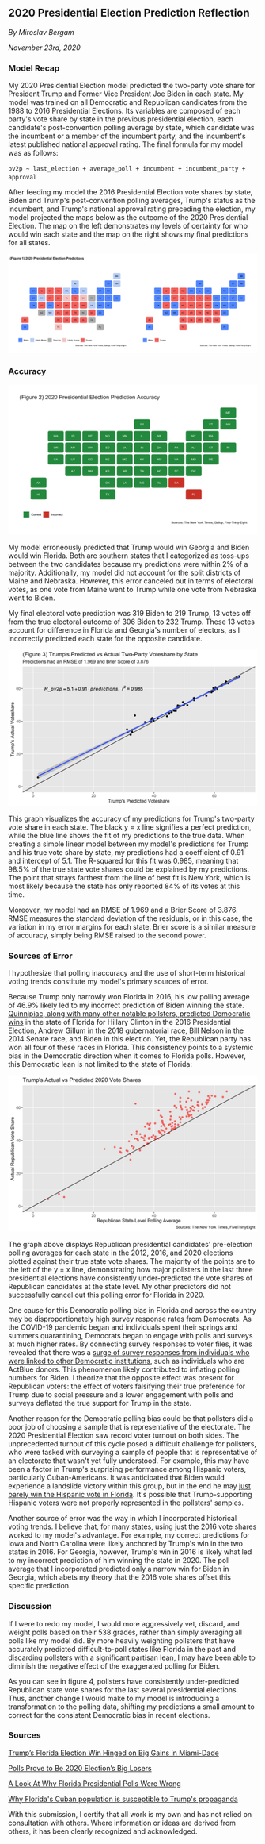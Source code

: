 ## 2020 Presidential Election Prediction Reflection

_By Miroslav Bergam_

_November 23rd, 2020_

### Model Recap

My 2020 Presidential Election model predicted the two-party vote share for President Trump and Former Vice President Joe Biden in each state. My model was trained on all Democratic and Republican candidates from the 1988 to 2016 Presidential Elections. Its variables are composed of each party's vote share by state in the previous presidential election, each candidate's post-convention polling average by state, which candidate was the incumbent or a member of the incumbent party, and the incumbent's latest published national approval rating. The final formula for my model was as follows: 

`pv2p ~ last_election + average_poll + incumbent + incumbent_party + approval`

After feeding my model the 2016 Presidential Election vote shares by state, Biden and Trump's post-convention polling averages, Trump's status as the incumbent, and Trump's national approval rating preceding the election, my model projected the maps below as the outcome of the 2020 Presidential Election. The map on the left demonstrates my levels of certainty for who would win each state and the map on the right shows my final predictions for all states.

![](../figures/comparison.jpg)

### Accuracy

![](../figures/correctmap.jpg)

My model erroneously predicted that Trump would win Georgia and Biden would win Florida. Both are southern states that I categorized as toss-ups between the two candidates because my predictions were within 2% of a majority. Additionally, my model did not account for the split districts of Maine and Nebraska. However, this error canceled out in terms of electoral votes, as one vote from Maine went to Trump while one vote from Nebraska went to Biden. 

My final electoral vote prediction was 319 Biden to 219 Trump, 13 votes off from the true electoral outcome of 306 Biden to 232 Trump. These 13 votes account for difference in Florida and Georgia's number of electors, as I incorrectly predicted each state for the opposite candidate. 

![](../figures/correctvoteshare.jpg)

This graph visualizes the accuracy of my predictions for Trump's two-party vote share in each state. The black y = x line signifies a perfect prediction, while the blue line shows the fit of my predictions to the true data. When creating a simple linear model between my model's predictions for Trump and his true vote share by state, my predictions had a coefficient of 0.91 and intercept of 5.1. The R-squared for this fit was 0.985, meaning that 98.5% of the true state vote shares could be explained by my predictions. The point that strays farthest from the line of best fit is New York, which is most likely because the state has only reported 84% of its votes at this time. 

Moreover, my model had an RMSE of 1.969 and a Brier Score of 3.876. RMSE measures the standard deviation of the residuals, or in this case, the variation in my error margins for each state. Brier score is a similar measure of accuracy, simply being RMSE raised to the second power. 

### Sources of Error

I hypothesize that polling inaccuracy and the use of short-term historical voting trends constitute my model's primary sources of error. 

Because Trump only narrowly won Florida in 2016, his low polling average of 46.9% likely led to my incorrect prediction of Biden winning the state. [Quinnipiac, along with many other notable pollsters, predicted Democratic wins](https://news.wjct.org/post/look-why-florida-presidential-polls-were-wrong) in the state of Florida for Hillary Clinton in the 2016 Presidential Election, Andrew Gillum in the 2018 gubernatorial race, Bill Nelson in the 2014 Senate race, and Biden in this election. Yet, the Republican party has won all four of these races in Florida. This consistency points to a systemic bias in the Democratic direction when it comes to Florida polls. However, this Democratic lean is not limited to the state of Florida:

![](../figures/repubpoll.jpg)

The graph above displays Republican presidential candidates' pre-election polling averages for each state in the 2012, 2016, and 2020 elections plotted against their true state vote shares. The majority of the points are to the left of the y = x line, demonstrating how major pollsters in the last three presidential elections have consistently under-predicted the vote shares of Republican candidates at the state level. My other predictors did not successfully cancel out this polling error for Florida in 2020.

One cause for this Democratic polling bias in Florida and across the country may be disproportionately high survey response rates from Democrats. As the COVID-19 pandemic began and individuals spent their springs and summers quarantining, Democrats began to engage with polls and surveys at much higher rates. By connecting survey responses to voter files, it was revealed that there was a [surge of survey responses from individuals who were linked to other Democratic institutions](https://www.vox.com/policy-and-politics/2020/11/10/21551766/election-polls-results-wrong-david-shor), such as individuals who are ActBlue donors. This phenomenon likely contributed to inflating polling numbers for Biden. I theorize that the opposite effect was present for Republican voters: the effect of voters falsifying their true preference for Trump due to social pressure and a lower engagement with polls and surveys deflated the true support for Trump in the state. 

Another reason for the Democratic polling bias could be that pollsters did a poor job of choosing a sample that is representative of the electorate. The 2020 Presidential Election saw record voter turnout on both sides. The unprecedented turnout of this cycle posed a difficult challenge for pollsters, who were tasked with surveying a sample of people that is representative of an electorate that wasn't yet fully understood. For example, this may have been a factor in Trump's surprising performance among Hispanic voters, particularly Cuban-Americans. It was anticipated that Biden would experience a landslide victory within this group, but in the end he may [just barely win the Hispanic vote in Florida](https://www.cnn.com/2020/09/30/opinions/florida-cubans-trump-propaganda-martinez/index.html). It's possible that Trump-supporting Hispanic voters were not properly represented in the pollsters' samples. 

Another source of error was the way in which I incorporated historical voting trends. I believe that, for many states, using just the 2016 vote shares worked to my model's advantage. For example, my correct predictions for Iowa and North Carolina were likely anchored by Trump's win in the two states in 2016. For Georgia, however, Trump's win in 2016 is likely what led to my incorrect prediction of him winning the state in 2020. The poll average that I incorporated predicted only a narrow win for Biden in Georgia, which abets my theory that the 2016 vote shares offset this specific prediction. 

### Discussion

If I were to redo my model, I would more aggressively vet, discard, and weight polls based on their 538 grades, rather than simply averaging all polls like my model did. By more heavily weighting pollsters that have accurately predicted difficult-to-poll states like Florida in the past and discarding pollsters with a significant partisan lean, I may have been able to diminish the negative effect of the exaggerated polling for Biden.

As you can see in figure 4, pollsters have consistently under-predicted Republican state vote shares for the last several presidential elections. Thus, another change I would make to my model is introducing a transformation to the polling data, shifting my predictions a small amount to correct for the consistent Democratic bias in recent elections.

### Sources

[Trump’s Florida Election Win Hinged on Big Gains in Miami-Dade](https://www.wsj.com/articles/trumps-florida-election-win-hinged-on-big-gains-in-miami-dade-11604518272)

[Polls Prove to Be 2020 Election’s Big Losers](https://www.baynews9.com/fl/tampa/news/2020/11/04/2020-election-polling-proves-to-be-wrong-in-florida)

[A Look At Why Florida Presidential Polls Were Wrong](https://news.wjct.org/post/look-why-florida-presidential-polls-were-wrong)

[Why Florida's Cuban population is susceptible to Trump's propaganda](https://www.cnn.com/2020/09/30/opinions/florida-cubans-trump-propaganda-martinez/index.html)


With this submission, I certify that all work is my own and has not relied on consultation with others. Where information or ideas are derived from others, it has been clearly recognized and acknowledged.
